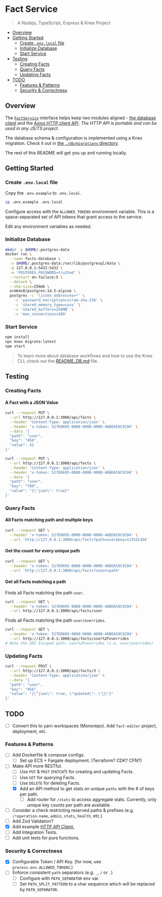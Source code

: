 # Fact Service

> A Nodejs, TypeScript, Express & Knex Project

- [Overview](#overview)
- [Getting Started](#getting-started)
  - [Create `.env.local` file](#create-envlocal-file)
  - [Initialize Database](#initialize-database)
  - [Start Service](#start-service)
- [Testing](#testing)
  - [Creating Facts](#creating-facts)
  - [Query Facts](#query-facts)
  - [Updating Facts](#updating-facts)
- [TODO](#todo)
  - [Features \& Patterns](#features--patterns)
  - [Security \& Correctness](#security--correctness)

## Overview

The [`FactService`](lib/factService/types.ts#L16) interface helps keep two modules aligned - [the database client](/lib/factService/clientDb.ts) and the [Axios HTTP client API](/lib/factService/clientApi.ts). _The HTTP API is portable and can be used in any JS/TS project._

The database schema & configuration is implemented using a Knex migration. Check it out in [the `./db/migrations` directory](/db/migrations/20221030233239_fact_store.js).

The rest of this README will get you up and running locally.

## Getting Started

### Create `.env.local` file

Copy the `.env.example` to `.env.local`.

```bash
cp .env.example .env.local
```

Configure access with the `ALLOWED_TOKENS` environment variable. This is a space-separated set of API tokens that grant access to the service.

Edit any environment variables as needed.

### Initialize Database

```sh
mkdir -p $HOME/.postgres-data
docker run \
  --name facts-database \
  -v $HOME/.postgres-data:/var/lib/postgresql/data \
  -p 127.0.0.1:5432:5432 \
  -e 'POSTGRES_PASSWORD=tru3ted' \
  --restart on-failure:5 \
  --detach \
  --shm-size=256mb \
  arm64v8/postgres:14.5-alpine \
  postgres -c 'listen_addresses=*' \
    -c 'password_encryption=scram-sha-256' \
    -c 'shared_memory_type=sysv' \
    -c 'shared_buffers=256MB' \
    -c 'max_connections=200'
```

### Start Service

```sh
npm install
npx knex migrate:latest
npm start
```

> To learn more about database workflows and how to use the Knex CLI, check out the [README_DB.md](/README_DB.md) file.

## Testing

### Creating Facts

#### A Fact with a JSON Value

```sh
curl --request PUT \
  --url http://127.0.0.1:3000/api/facts \
  --header 'Content-Type: application/json' \
  --header 'x-token: 527E0695-0000-0000-0000-46BEA59C9294' \
  --data '{
  "path": "user",
  "key": "456",
  "value": 42
}'
```

```sh
curl --request PUT \
  --url http://127.0.0.1:3000/api/facts \
  --header 'Content-Type: application/json' \
  --header 'x-token: 527E0695-0000-0000-0000-46BEA59C9294' \
  --data '{
  "path": "user",
  "key": "789",
  "value": "{\"json\": true}"
}'
```

### Query Facts

#### All Facts matching path and multiple keys

```sh
curl --request GET \
  --header 'x-token: 527E0695-0000-0000-0000-46BEA59C9294' \
  --url 'http://127.0.0.1:3000/api/facts?path=user&key=123%2C456'
```

#### Get the count for every unique path

```sh
curl --request GET \
  --header 'x-token: 527E0695-0000-0000-0000-46BEA59C9294' \
  --url 'http://127.0.0.1:3000/api/facts?count=path'
```

#### Get all Facts matching a path

Finds all Facts matching the path `user`.

```sh
curl --request GET \
  --header 'x-token: 527E0695-0000-0000-0000-46BEA59C9294' \
  --url http://127.0.0.1:3000/api/facts/user
```

Finds all Facts matching the path `user/overrides`.

```sh
curl --request GET \
  --header 'x-token: 527E0695-0000-0000-0000-46BEA59C9294' \
  --url http://127.0.0.1:3000/api/facts/user%2Foverrides
# Note the URI Escaped path: user%2Foverrides (i.e. user/overrides)
```

### Updating Facts

```sh
curl --request POST \
  --url http://127.0.0.1:3000/api/facts/3 \
  --header 'Content-Type: application/json' \
  --data '{
  "path": "user",
  "key": "456",
  "value": "{\"json\": true, \"updated\": \"🚀\"}"
}'
```

## TODO

- [ ] Convert this to yarn workspaces (Monorepo). Add `fact-editor` project, deployment, etc.

### Features & Patterns

- [ ] Add Dockerfile & compose configs.
  - [ ] Set up ECS + Fargate deployment. (Terraform? CDK? CFN?)
- [ ] Make API more RESTful.
  - [ ] Use `PUT` & `POST` (`PATCH`?) for creating and updating Facts.
  - [ ] Use `GET` for querying Facts.
  - [ ] Use `DELETE` for deleting Facts.
  - [x] Add an API method to get stats on unique `paths` with the # of keys per path.
    - [ ] Add router for `/stats` to access aggregate stats. Currently, only unique key counts per path are available.
- [ ] Consider a check restricting reserved paths & prefixes (e.g. `/!operation-name`, `admin`, `stats`, `health`, etc.)
- [ ] Add Zod Validation?
- [x] Add example [HTTP API Client.](/lib/factService/clientApi.ts)
- [ ] Add Integration Tests.
- [ ] Add unit tests for pure functions.

### Security & Correctness

- [x] Configurable Token / API Key. (for now, use `process.env.ALLOWED_TOKENS`.)
- [ ] Enforce consistent `path` separators (e.g. `_`, `/` or `.`)
  - [ ] Configure with `PATH_SEPARATOR` env var.
  - [ ] Set `PATH_SPLIT_PATTERN` to a char sequence which will be replaced by `PATH_SEPARATOR`.
